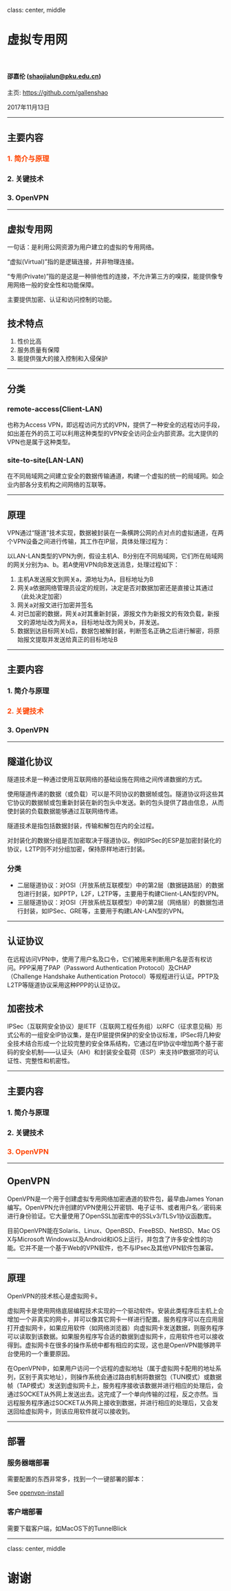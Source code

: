 class: center, middle

# 虚拟专用网

&nbsp;
&nbsp;

#### 邵嘉伦 (shaojialun@pku.edu.cn)  

主页: https://github.com/gallenshao

2017年11月13日

---

## 主要内容

### <font color="orangered">1. 简介与原理</font>

### 2. 关键技术

### 3. OpenVPN

---

## 虚拟专用网

一句话：是利用公网资源为用户建立的虚拟的专用网络。

“虚拟(Virtual)”指的是逻辑连接，并非物理连接。

“专用(Private)”指的是这是一种排他性的连接，不允许第三方的嗅探，能提供像专用网络一般的安全性和功能保障。

主要提供加密、认证和访问控制的功能。

## 技术特点

1. 性价比高
2. 服务质量有保障
3. 能提供强大的接入控制和入侵保护

---

## 分类

### remote-access(Client-LAN)

也称为Access VPN，即远程访问方式的VPN，提供了一种安全的远程访问手段，如出差在外的员工可以利用这种类型的VPN安全访问企业内部资源。北大提供的VPN也是属于这种类型。

### site-to-site(LAN-LAN)

在不同局域网之间建立安全的数据传输通道，构建一个虚拟的统一的局域网。如企业内部各分支机构之间网络的互联等。

---

## 原理

VPN通过“隧道”技术实现，数据被封装在一条横跨公网的点对点的虚拟通道，在两个VPN设备之间进行传输，其工作在IP层，具体处理过程为：

以LAN-LAN类型的VPN为例，假设主机A、B分别在不同局域网，它们所在局域网的网关分别为a、b。若A使用VPN向B发送消息，处理过程如下：

1. 主机A发送报文到网关a，源地址为A，目标地址为B
2. 网关a依据网络管理员设定的规则，决定是否对数据加密还是直接让其通过（此处决定加密）
3. 网关a对报文进行加密并签名
4. 对已加密的数据，网关a对其重新封装，源报文作为新报文的有效负载，新报文的源地址改为网关a，目标地址改为网关b，并发送。
5. 数据到达目标网关b后，数据包被解封装，判断签名正确之后进行解密，将原始报文提取并发送给真正的目标地址B

---

## 主要内容

### 1. 简介与原理

### <font color="orangered">2. 关键技术</font>

### 3. OpenVPN

---

## 隧道化协议

隧道技术是一种通过使用互联网络的基础设施在网络之间传递数据的方式。

使用隧道传递的数据（或负载）可以是不同协议的数据帧或包。隧道协议将这些其它协议的数据帧或包重新封装在新的包头中发送。新的包头提供了路由信息，从而使封装的负载数据能够通过互联网络传递。

隧道技术是指包括数据封装，传输和解包在内的全过程。 

对封装化的数据分组是否加密取决于隧道协议。例如IPSec的ESP是加密封装化的协议，L2TP则不对分组加密，保持原样地进行封装。

### 分类

- 二层隧道协议：对OSI（开放系统互联模型）中的第2层（数据链路层）的数据包进行封装，如PPTP，L2F，L2TP等，主要用于构建Client-LAN型的VPN。
- 三层隧道协议：对OSI（开放系统互联模型）中的第2层（网络层）的数据包进行封装，如IPSec、GRE等，主要用于构建LAN-LAN型的VPN。

---

## 认证协议

在远程访问VPN中，使用了用户名及口令，它们被用来判断用户名是否有权访问。PPP采用了PAP（Password Authentication Protocol）及CHAP（Challenge Handshake Authentication Protocol）等规程进行认证。PPTP及L2TP等隧道协议采用这种PPP的认证协议。

## 加密技术

IPSec（互联网安全协议）是IETF（互联网工程任务组）以RFC（征求意见稿）形式公布的一组安全IP协议集，是在IP层提供保护的安全协议标准，IPSec将几种安全技术结合形成一个比较完整的安全体系结构，它通过在IP协议中增加两个基于密码的安全机制——认证头（AH）和封装安全载荷（ESP）来支持IP数据项的可认证性、完整性和机密性。

---

## 主要内容

### 1. 简介与原理

### 2. 关键技术

### <font color="orangered">3. OpenVPN</font>

---

## OpenVPN

OpenVPN是一个用于创建虚拟专用网络加密通道的软件包，最早由James Yonan编写。OpenVPN允许创建的VPN使用公开密钥、电子证书、或者用户名／密码来进行身份验证。它大量使用了OpenSSL加密库中的SSLv3/TLSv1协议函数库。

目前OpenVPN能在Solaris、Linux、OpenBSD、FreeBSD、NetBSD、Mac OS X与Microsoft Windows以及Android和iOS上运行，并包含了许多安全性的功能。它并不是一个基于Web的VPN软件，也不与IPsec及其他VPN软件包兼容。

---

## 原理

OpenVPN的技术核心是虚拟网卡。

虚拟网卡是使用网络底层编程技术实现的一个驱动软件。安装此类程序后主机上会增加一个非真实的网卡，并可以像其它网卡一样进行配置。服务程序可以在应用层打开虚拟网卡，如果应用软件（如网络浏览器）向虚拟网卡发送数据，则服务程序可以读取到该数据。如果服务程序写合适的数据到虚拟网卡，应用软件也可以接收得到。虚拟网卡在很多的操作系统中都有相应的实现，这也是OpenVPN能够跨平台使用的一个重要原因。

在OpenVPN中，如果用户访问一个远程的虚拟地址（属于虚拟网卡配用的地址系列，区别于真实地址），则操作系统会通过路由机制将数据包（TUN模式）或数据帧（TAP模式）发送到虚拟网卡上，服务程序接收该数据并进行相应的处理后，会通过SOCKET从外网上发送出去。这完成了一个单向传输的过程，反之亦然。当远程服务程序通过SOCKET从外网上接收到数据，并进行相应的处理后，又会发送回给虚拟网卡，则该应用软件就可以接收到。

---

## 部署

### 服务器端部署
需要配置的东西非常多，找到一个一键部署的脚本：

See [openvpn-install](https://github.com/Nyr/openvpn-install)

### 客户端部署
需要下载客户端，如MacOS下的TunnelBlick

---

class: center, middle

# 谢谢
